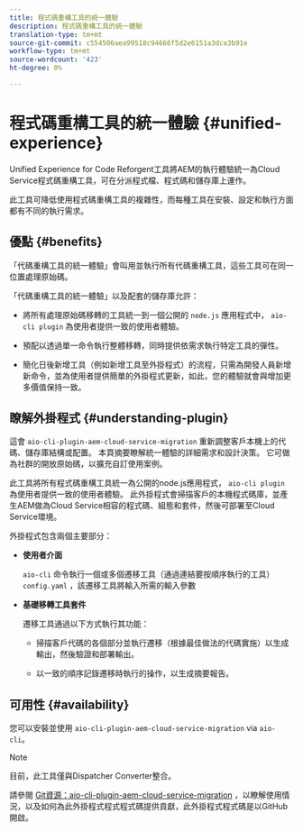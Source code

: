 ```yaml
---
title: 程式碼重構工具的統一體驗
description: 程式碼重構工具的統一體驗
translation-type: tm+mt
source-git-commit: c554506aea99518c94666f5d2e6151a3dce3b91e
workflow-type: tm+mt
source-wordcount: '423'
ht-degree: 0%

---
```



# 程式碼重構工具的統一體驗 {#unified-experience}

Unified Experience for Code Reforgent工具將AEM的執行體驗統一為Cloud Service程式碼重構工具，可在分派程式檔、程式碼和儲存庫上運作。

此工具可降低使用程式碼重構工具的複雜性，而每種工具在安裝、設定和執行方面都有不同的執行需求。

## 優點 {#benefits}

「代碼重構工具的統一體驗」會叫用並執行所有代碼重構工具，這些工具可在同一位置處理原始碼。

「代碼重構工具的統一體驗」以及配套的儲存庫允許：

* 將所有處理原始碼移轉的工具統一到一個公開的 `node.js` 應用程式中， `aio-cli plugin` 為使用者提供一致的使用者體驗。

* 預配以透過單一命令執行整體移轉，同時提供依需求執行特定工具的彈性。

* 簡化日後新增工具（例如新增工具至外掛程式）的流程，只需為開發人員新增新命令，並為使用者提供簡單的外掛程式更新，如此，您的體驗就會與增加更多價值保持一致。

## 瞭解外掛程式 {#understanding-plugin}

這會 `aio-cli-plugin-aem-cloud-service-migration` 重新調整客戶本機上的代碼、儲存庫結構或配置。 本頁摘要瞭解統一體驗的詳細需求和設計決策。
它可做為社群的開放原始碼，以擴充自訂使用案例。

此工具將所有程式碼重構工具統一為公開的node.js應用程式， `aio-cli plugin` 為使用者提供一致的使用者體驗。 此外掛程式會掃描客戶的本機程式碼庫，並產生AEM做為Cloud Service相容的程式碼、組態和套件，然後可部署至Cloud Service環境。

外掛程式包含兩個主要部分：

* **使用者介面**

   `aio-cli` 命令執行一個或多個遷移工具（通過連結要按順序執行的工具）`config.yaml` ，該遷移工具將輸入所需的輸入參數

* **基礎移轉工具套件**

   遷移工具通過以下方式執行其功能：

   * 掃描客戶代碼的各個部分並執行遷移（根據最佳做法的代碼實施）以生成輸出，然後驗證和部署輸出。

   * 以一致的順序記錄遷移時執行的操作，以生成摘要報告。

## 可用性 {#availability}

您可以安裝並使用 `aio-cli-plugin-aem-cloud-service-migration` via `aio-cli`。

>[!NOTE]
>目前，此工具僅與Dispatcher Converter整合。

請參閱 [Git資源：aio-cli-plugin-aem-cloud-service-migration](https://github.com/adobe/aio-cli-plugin-aem-cloud-service-migration) ，以瞭解使用情況，以及如何為此外掛程式程式程式碼提供貢獻，此外掛程式程式碼是以GitHub開啟。

